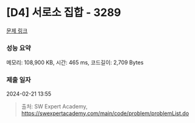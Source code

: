 # [D4] 서로소 집합 - 3289 

[문제 링크](https://swexpertacademy.com/main/code/problem/problemDetail.do?contestProbId=AWBJKA6qr2oDFAWr) 

### 성능 요약

메모리: 108,900 KB, 시간: 465 ms, 코드길이: 2,709 Bytes

### 제출 일자

2024-02-21 13:55



> 출처: SW Expert Academy, https://swexpertacademy.com/main/code/problem/problemList.do
